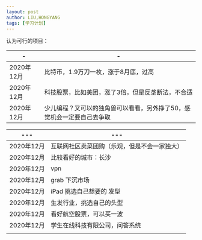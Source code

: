 ```yaml
---
layout: post
author: LIU,HONGYANG
tags: [学习计划]
---
```




认为可行的项目：

| -          | -                                                            |
| ---------- | ------------------------------------------------------------ |
| 2020年12月 | 比特币，1.9万刀一枚，涨于8月底，过高                         |
| 2020年12月 | 科技股票，比如美团，涨了3倍，但是反垄断法，不合适            |
| 2020年12月 | 少儿编程？又可以的独角兽可以看看，另外挣了50，感觉机会一定要自己去争取 |



| ---        | ---                                          |
| ---------- | -------------------------------------------- |
| 2020年12月 | 互联网社区卖菜团购（乐观，但是不会一家独大） |
| 2020年12月 | 比较看好的城市：长沙                         |
| 2020年12月 | vpn                                          |
| 2020年12月 | grab 下沉市场                                |
| 2020年12月 | iPad 挑选自己想要的 发型                     |
| 2020年12月 | 生发行业，挑选自己的头型                     |
| 2020年12月 | 看好航空股票，可以买一波                     |
| 2020年12月 | 学生在线科技有限公司，问答系统               |
|            |                                              |



